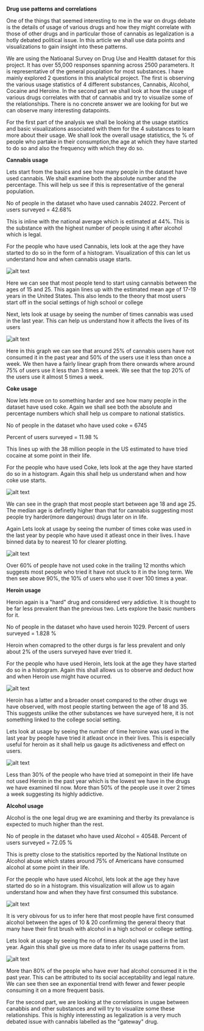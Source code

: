 **Drug use patterns and correlations**


One of the things that seemed interesting to me in the war on drugs debate is the details of usage of various drugs and how they might correlate with those of other drugs and in particular those of cannabis as legalization is a hotly debated political issue. In this article we shall use data points and visualizations to gain insight into these patterns.

We are using the Natioanal Survey on Drug Use and Healtth dataset for this project. It has over 55,000 responses spanning across 2500 parameters. It is representative of the general pouplation for most substances. I have mainly explored 2 questions in this analytical project. The first is observing the various usage statistics of 4 different substances, Cannabis, Alcohol, Cocaine and Heroine. In the second part we shall look at how the usage of various drugs correlates with that of cannabis and try to visualize some of the relationships. There is no concrete answer we are looking for but we can observe many interesting datapoints.

For the first part of the analysis we shall be looking at the usage statitics and basic visualizations associated with them for the 4 substances to learn more about their usage. We shall look the overall usage statistics, the % of people who partake in their consumption,the age at which they have started to do so and also the frequency with which they do so.

**Cannabis usage**

Lets start from the basics and see how many people in the dataset have used cannabis. We shall examine both the absolute number and the percentage. This will help us see if this is representative of the general population.

No of people in the dataset who have used cannabis 24022. 
Percent of users surveyed = 42.68%

This is inline with the national average which is estimated at 44%. This is the substance with the highest number of people using it after alcohol which is legal.

For the people who have used Cannabis, lets look at the age they have started to do so in the form of a histogram. Visualization of this can let us understand how and when cannabis usage starts.

![alt text](https://github.com/ssreekanth2000/project_1/blob/master/photos/weed_age_histogram.png)


Here we can see that most people tend to start using cannabis between the ages of 15 and 25. This again lines up with the estimated mean age of 17-19 years in the United States. This also lends to the theory that most users start off in the social settings of high school or college


Next, lets look at usage by seeing the number of times cannabis was used in the last year. This can help us understand how it affects the lives of its users

![alt text](https://github.com/ssreekanth2000/project_1/blob/master/photos/weed_usage_cdf.png)


Here in this graph we can see that around 25% of cannabis users have not consumed it in the past year and 50% of the users use it less than once a week. We then have a fairly linear graph from there onwards where around 75% of users use it less than 3 times a week. We see that the top 20% of the users use it almost 5 times a week.

**Coke usage**

Now lets move on to something harder and see how many people in the dataset have used coke. Again we shall see both the absolute and percentage numbers which shall help us compare to national statistics.

No of people in the dataset who have used coke = 6745 

Percent of users surveyed = 11.98 %

This lines up with the 38 million people in the US estimated to have tried cocaine at some point in their life.

For the people who have used Coke, lets look at the age they have started do so in a histogram. Again this shall help us understand when and how coke use starts.

![alt text](https://github.com/ssreekanth2000/project_1/blob/master/photos/coke_age_histogram.png)

We can see in the graph that most people start between age 18 and age 25. The median age is definetly higher than that for cannabis suggesting most people try harder(more dangerous) drugs later on in life.

Again Lets look at usage by seeing the number of times coke was used in the last year by people who have used it atleast once in their lives. I have binned data by to nearest 10 for clearer plotting.

![alt text](https://github.com/ssreekanth2000/project_1/blob/master/photos/coke_usage_cdf.png)

Over 60% of people have not used coke in the trailing 12 months which suggests most people who tried it have not stuck to it in the long term. We then see above 90%, the 10% of users who use it over 100 times a year.

**Heroin usage**

Heroin again is a "hard" drug and considered very addictive. It is thought to be far less prevalent than the previous two. Lets explore the basic numbers for it.

No of people in the dataset who have used heroin 1029.
Percent of users surveyed = 1.828 %

Heroin when comapred to the other durgs is far less prevalent and only about 2% of the users surveyed have ever tried it. 

For the people who have used Heroin, lets look at the age they have started do so in a histogram. Again this shall allows us to observe and deduct how and when Heroin use might have ocurred. 

![alt text](https://github.com/ssreekanth2000/project_1/blob/master/photos/heroin_age_histogram.png)

Heroin has a latter and a broader onset compared to the other drugs we have observed, with most people starting between the age of 18 and 35. This suggests unlike the other substances we have surveyed here, it is not something linked to the college social setting.

Lets look at usage by seeing the number of time heroine was used in the last year by people have tried it atleast once in their lives. This is especially useful for heroin as it shall help us gauge its adictiveness and effect on users.

![alt text](https://github.com/ssreekanth2000/project_1/blob/master/photos/heroin_usage_cdf.png)

Less than 30% of the people who have tried at somepoint in their life have not used Heroin in the past year which is the lowest we have in the drugs we have examined til now. More than 50% of the people use it over 2 times a week suggesting its highly addictive.

**Alcohol usage**

 Alcohol is the one legal drug we are examining and therby its prevalance is expected to much higher than the rest.

No of people in the dataset who have used Alcohol = 40548.
Percent of users surveyed = 72.05 %

This is pretty close to the statisitics reported by the National Institute on Alcohol abuse which states around 75% of Americans have consumed alcohol at some point in their life. 


For the people who have used Alcohol, lets look at the age they have started do so in a histogram. this visualization will allow us to again understand how and when they have first consumed this substance.


![alt text](https://github.com/ssreekanth2000/project_1/blob/master/photos/alcohol_age_histogram.png)

It is very obivous for us to infer here that most people have first consumed alcohol between the ages of 10 & 20 confirming the general theory that many have their first brush with alcohol in a high school or college setting.

Lets look at usage by seeing the no of times alcohol was used in the last year. Again this shall give us more data to infer its usage patterns from.

![alt text](https://github.com/ssreekanth2000/project_1/blob/master/photos/alcohol_usage_cdf.png)

More than 80% of the people who have ever had alcohol consumed it in the past year. This can be attributed to its social acceptability and legal nature. We can see then see an exponential trend with fewer and fewer people consuming it on a more frequent basis.

For the second part, we are looking at the correlations in usgae between canabbis and other substances and will try to visualize some these relationships. This is highly interessting as legalization is a very much debated issue with cannabis labelled as the "gateway" drug.




